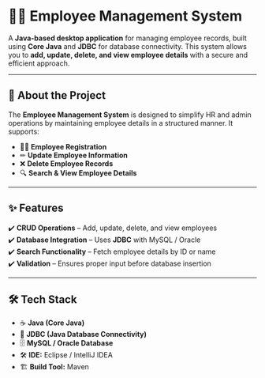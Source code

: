# 👨‍💼 Employee Management System

A **Java-based desktop application** for managing employee records, built using **Core Java** and **JDBC** for database connectivity. This system allows you to **add, update, delete, and view employee details** with a secure and efficient approach.

---

## 📖 About the Project
The **Employee Management System** is designed to simplify HR and admin operations by maintaining employee details in a structured manner. It supports:
- 🧑‍💻 **Employee Registration**
- ✏ **Update Employee Information**
- ❌ **Delete Employee Records**
- 🔍 **Search & View Employee Details**

---

## ✨ Features
✔️ **CRUD Operations** – Add, update, delete, and view employees  
✔️ **Database Integration** – Uses **JDBC** with MySQL / Oracle  
✔️ **Search Functionality** – Fetch employee details by ID or name  
✔️ **Validation** – Ensures proper input before database insertion  

---

## 🛠 Tech Stack
- ☕ **Java (Core Java)**  
- 🔗 **JDBC (Java Database Connectivity)**  
- 🗄 **MySQL / Oracle Database**  
- 🛠 **IDE:** Eclipse / IntelliJ IDEA  
- 🏗 **Build Tool:** Maven  



